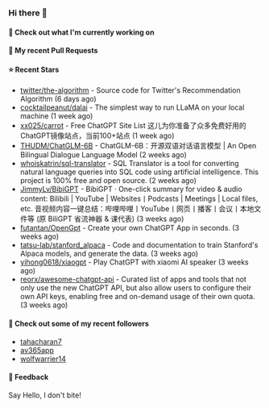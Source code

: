 ### Hi there 👋

#### 👷 Check out what I'm currently working on

#### 🔨 My recent Pull Requests


#### ⭐ Recent Stars

- [twitter/the-algorithm](https://github.com/twitter/the-algorithm) - Source code for Twitter&#39;s Recommendation Algorithm (6 days ago)
- [cocktailpeanut/dalai](https://github.com/cocktailpeanut/dalai) - The simplest way to run LLaMA on your local machine (1 week ago)
- [xx025/carrot](https://github.com/xx025/carrot) - Free ChatGPT Site List 这儿为你准备了众多免费好用的ChatGPT镜像站点，当前100&#43;站点 (1 week ago)
- [THUDM/ChatGLM-6B](https://github.com/THUDM/ChatGLM-6B) - ChatGLM-6B：开源双语对话语言模型  | An Open Bilingual Dialogue Language Model (2 weeks ago)
- [whoiskatrin/sql-translator](https://github.com/whoiskatrin/sql-translator) - SQL Translator is a tool for converting natural language queries into SQL code using artificial intelligence. This project is 100% free and open source. (2 weeks ago)
- [JimmyLv/BibiGPT](https://github.com/JimmyLv/BibiGPT) - BibiGPT · One-click summary for video &amp;  audio content: Bilibili | YouTube | Websites丨Podcasts | Meetings | Local files, etc. 音视频内容一键总结：哔哩哔哩丨YouTube丨网页丨播客丨会议丨本地文件等 (原 BiliGPT 省流神器 &amp; 课代表) (3 weeks ago)
- [futantan/OpenGpt](https://github.com/futantan/OpenGpt) - Create your own ChatGPT App in seconds. (3 weeks ago)
- [tatsu-lab/stanford_alpaca](https://github.com/tatsu-lab/stanford_alpaca) - Code and documentation to train Stanford&#39;s Alpaca models, and generate the data. (3 weeks ago)
- [yihong0618/xiaogpt](https://github.com/yihong0618/xiaogpt) - Play ChatGPT with xiaomi AI speaker (3 weeks ago)
- [reorx/awesome-chatgpt-api](https://github.com/reorx/awesome-chatgpt-api) - Curated list of apps and tools that not only use the new ChatGPT API, but also allow users to configure their own API keys, enabling free and on-demand usage of their own quota. (3 weeks ago)

#### 👯 Check out some of my recent followers

- [tahacharan7](https://github.com/tahacharan7)
- [av365app](https://github.com/av365app)
- [wolfwarrier14](https://github.com/wolfwarrier14)

#### 💬 Feedback

Say Hello, I don't bite!